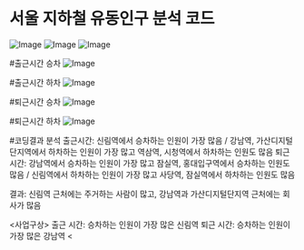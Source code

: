 # 서울 지하철 유동인구 분석 코드
![Image](https://github.com/user-attachments/assets/148320e0-5f31-425a-badc-81640f59a859)
![Image](https://github.com/user-attachments/assets/ed19dc41-8a28-434a-af2d-4139978b01af)
![Image](https://github.com/user-attachments/assets/79929258-f742-4e00-b6e9-27e0343d0649)


#출근시간 승차
![Image](https://github.com/user-attachments/assets/e7c12b85-87bb-45ac-b74b-8259db4e5f7b)

#출근시간 하차
![Image](https://github.com/user-attachments/assets/1a59ba10-56e4-4423-987e-f7bcd811213f)


#퇴근시간 승차
![Image](https://github.com/user-attachments/assets/1dfe3dde-4082-4eeb-87f6-fbad26bb8ed6)

#퇴근시간 하차
![Image](https://github.com/user-attachments/assets/a110ddf9-81bb-45ee-a66e-5e60e18afb11)


#코딩결과 분석
출근시간: 신림역에서 승차하는 인원이 가장 많음 / 강남역, 가산디지털단지역에서 하차하는 인원이 가장 많고 역삼역, 시청역에서 하차하는 인원도 많음
퇴근시간: 강남역에서 승차하는 인원이 가장 많고 잠실역, 홍대입구역에서 승차하는 인원도 많음 / 신림역에서 하차하는 인원이 가장 많고 사당역, 잠실역에서 하차하는 인원도 많음

결과: 신림역 근처에는 주거하는 사람이 많고, 강남역과 가산디지털단지역 근처에는 회사가 많음

<사업구상>
출근 시간: 승차하는 인원이 가장 많은 신림역
퇴근 시간: 승차하는 인원이 가장 많은 강남역
 <
